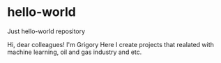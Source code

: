 # hello-world
Just hello-world repository

Hi, dear colleagues!
I'm Grigory
Here I create projects that realated with machine learning, oil and gas industry and etc.

